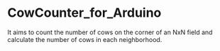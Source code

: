 # CowCounter_for_Arduino
It aims to count the number of cows on the corner of an NxN field and calculate the number of cows in each neighborhood.
